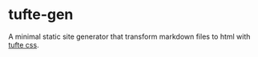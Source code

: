 # tufte-gen

A minimal static site generator that transform markdown files to html with [tufte css](https://github.com/edwardtufte/tufte-css).

